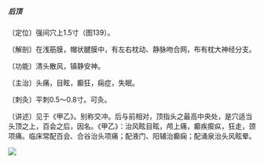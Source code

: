 ##### 后顶

〔定位〕强间穴上1.5寸（图139）。

〔解剖〕在浅筋膜，帽状腱膜中，有左右枕动、静脉吻合网，布有枕大神经分支。

〔功能〕清头散风，镇静安神。

〔主治〕头痛，目眩，癫狂，痫症，失眠。

〔刺灸〕平刺0.5～0.8寸。可灸。

〔讲述〕见于《甲乙》。别称交冲。后与前相对，顶指头之最高中央处，是穴适当头顶之上，百会之后，因名。《甲乙》：治风眩目眩，颅上痛，癫疾瘈疭，狂走，颈项痛。临床常配百会、合谷治头项痛；配液门、阳辅治癫痫；配涌泉治头风眩晕。

![](./img/图139.jpg)
